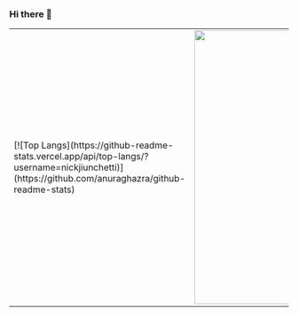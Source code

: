 ### Hi there 👋

<center>
<table>
    <tr>
        <td>[![Top Langs](https://github-readme-stats.vercel.app/api/top-langs/?username=nickjiunchetti)](https://github.com/anuraghazra/github-readme-stats)</td>
        <td><img width="495px" align="left" src="https://github-readme-stats.vercel.app/api?username=nickjiunchetti&theme=dracula"/></td>
    </tr>   
</table>
</center>  
<!--
**nickjiunchetti/nickjiunchetti** is a ✨ _special_ ✨ repository because its `README.md` (this file) appears on your GitHub profile.

Here are some ideas to get you started:

- 🔭 I’m currently working on ...
- 🌱 I’m currently learning ...
- 👯 I’m looking to collaborate on ...
- 🤔 I’m looking for help with ...
- 💬 Ask me about ...
- 📫 How to reach me: ...
- 😄 Pronouns: ...
- ⚡ Fun fact: ...
-->
